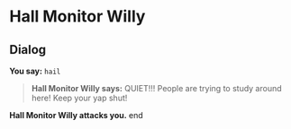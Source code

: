 # Hall Monitor Willy


## Dialog

**You say:** `hail`



>**Hall Monitor Willy says:** QUIET!!! People are trying to study around here! Keep your yap shut!


**Hall Monitor Willy attacks you.**
end
